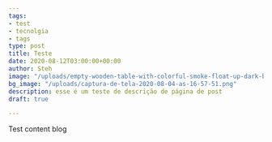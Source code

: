 ```yaml
---
tags:
- test
- tecnolgia
- tags
type: post
title: Teste
date: 2020-08-12T03:00:00+00:00
author: Steh
image: "/uploads/empty-wooden-table-with-colorful-smoke-float-up-dark-background_68495-150.jpg"
bg_image: "/uploads/captura-de-tela-2020-08-04-as-16-57-51.png"
description: esse é um teste de descrição de página de post
draft: true

---
```

Test content blog